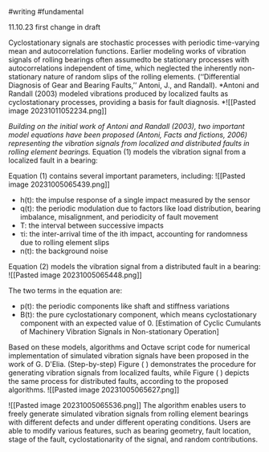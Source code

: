 #writing #fundamental 

11.10.23 first change in draft  

Cyclostationary signals are stochastic processes with periodic time-varying mean and autocorrelation functions. Earlier modeling works of vibration signals of rolling bearings often assumedto be stationary processes with autocorrelations independent of time, which neglected the inherently non-stationary nature of random slips of the rolling elements. (‘‘Differential Diagnosis of Gear and Bearing Faults,’’ Antoni, J., and Randall). *Antoni and Randall (2003) modeled vibrations produced by localized faults as cyclostationary processes, providing a basis for fault diagnosis. *![[Pasted image 20231011052234.png]]

*Building on the initial work of Antoni and Randall (2003), two important model equations have been proposed (Antoni, Facts and fictions, 2006) representing the vibration signals from localized and distributed faults in rolling element bearings.* Equation (1) models the vibration signal from a localized fault in a bearing:

Equation (1) contains several important parameters, including:
![[Pasted image 20231005065439.png]]

- h(t): the impulse response of a single impact measured by the sensor
- q(t): the periodic modulation due to factors like load distribution, bearing imbalance, misalignment, and periodicity of fault movement
- T: the interval between successive impacts
- τi: the inter-arrival time of the ith impact, accounting for randomness due to rolling element slips
- n(t): the background noise

Equation (2) models the vibration signal from a distributed fault in a bearing:
![[Pasted image 20231005065448.png]]

The two terms in the equation are: 
- p(t): the periodic components like shaft and stiffness variations
- B(t): the pure cyclostationary component, which means cyclostationary component with an expected value of 0. [Estimation of Cyclic Cumulants of Machinery Vibration Signals in Non-stationary Operation]

Based on these models, algorithms and Octave script code for numerical implementation of simulated vibration signals have been proposed in the work of G. D'Elia.  (Step-by-step) Figure ( ) demonstrates the procedure for generating vibration signals from localized faults, while Figure ( ) depicts the same process for distributed faults, according to the proposed algorithms.
![[Pasted image 20231005065627.png]]

![[Pasted image 20231005065536.png]]
The algorithm enables users to freely generate simulated vibration signals from rolling element bearings with different defects and under different operating conditions. Users are able to modify various features, such as bearing geometry, fault location, stage of the fault, cyclostationarity of the signal, and random contributions.
